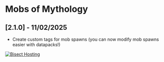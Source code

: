 # Mobs of Mythology

## [2.1.0] - 11/02/2025

- Create custom tags for mob spawns (you can now modify mob spawns easier with datapacks!)

[![Bisect Hosting](https://www.bisecthosting.com/images/CF/Mobs_of_Mythology/BH_MOM_promo.webp)](https://bisecthosting.com/PixelDream)